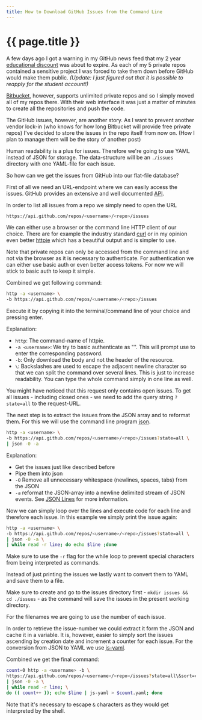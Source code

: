 ```yaml
---
title: How to Download GitHub Issues from the Command Line
---
```


# {{ page.title }}

A few days ago I got a warning in my GitHub news feed that my 2 year
[educational discount](https://education.github.com/discount_requests/new) was about to expire.
As each of my 5 private repos contained a sensitive project I was forced to take them down
before GitHub would make them public.
*(Update: I just figured out that it is possible to reapply for the student account!)*

[Bitbucket](https://bitbucket.com), however, supports unlimited private repos and so
I simply moved all of my repos there.
With their web interface it was just a matter of minutes to create all the repositories and push the code.

The GitHub issues, however, are another story.
As I want to prevent another vendor lock-in (who knows for how long Bitbucket will provide free private repos)
I've decided to store the issues in the repo itself from now on.
(How I plan to manage them will be the story of another post)

Human readability is a plus for issues.
Therefore we're going to use YAML instead of JSON for storage.
The data-structure will be an `./issues` directory with one YAML-file for each issue.

So how can we get the issues from GitHub into our flat-file database?

First of all we need an URL-endpoint where we can easily access the issues.
GitHub provides an extensive and well documented [API](https://developer.github.com/v3).

In order to list all issues from a repo we simply need to open the URL 

```sh
https://api.github.com/repos/<username>/<repo>/issues
```

We can either use a browser or the command line HTTP client of our choice.
There are for example the industry standard [curl](http://curl.haxx.se) or in my opinion even better
[httpie](https://github.com/jakubroztocil/httpie) which has a beautiful output and is simpler to use.

Note that private repos can only be accessed from the command line and not via the browser
as it is necessary to authenticate.
For authentication we can either use basic auth or even better access tokens.
For now we will stick to basic auth to keep it simple.

Combined we get following command: 

```sh
http -a <username> \
-b https://api.github.com/repos/<username>/<repo>/issues
``` 

Execute it by copying it into the terminal/command line of your choice and pressing enter.

Explanation:

- `http`: The command-name of httpie.
- `-a <username>`: We try to basic authenticate as "<username>".
	This will prompt use to enter the corresponding password.
- `-b`: Only download the body and not the header of the resource.
- `\`: Backslashes are used to escape the adjacent newline character so that we can split the command over several lines.
	This is just to increase readability.
	You can type the whole command simply in one line as well.

You might have noticed that this request only contains open issues.
To get all issues - including closed ones - we need to add the query string `?state=all` to the request-URL.

The next step is to extract the issues from the JSON array and to reformat them.
For this we will use the command line program [json](https://github.com/trentm/json).

```sh
http -a <username> \
-b https://api.github.com/repos/<username>/<repo>/issues?state=all \
| json -0 -a
```

Explanation:

- Get the issues just like described before
- Pipe them into json
- `-0` Remove all unnecessary whitespace (newlines, spaces, tabs) from the JSON
- `-a` reformat the JSON-array into a newline delimited stream of JSON events.
	See [JSON Lines](http://jsonlines.org) for more information. 

Now we can simply loop over the lines and execute code for each line and therefore each issue. 
In this example we simply print the issue again:

```sh
http -a <username> \
-b https://api.github.com/repos/<username>/<repo>/issues?state=all \
| json -0 -a \
| while read -r line; do echo $line ;done
```

Make sure to use the `-r` flag for the while loop to prevent special characters from being interpreted as commands.

Instead of just printing the issues we lastly want to convert them to YAML and save them to a file.

Make sure to create and go to the issues directory first - `mkdir issues && cd ./issues` - as the command
will save the issues in the present working directory.

For the filenames we are going to use the number of each issue.

In order to retrieve the issue-number we could extract it form the JSON and cache it in a variable.
It is, however, easier to simply sort the issues ascending by creation date and increment a counter for each issue.
For the conversion from JSON to YAML we use [js-yaml](https://github.com/nodeca/js-yaml).

Combined we get the final command:


```sh
count=0 http -a <username> -b \
https://api.github.com/repos/<username>/<repo>/issues?state=all\&sort=created\&direction=asc \
| json -0 -a \
| while read -r line; \
do (( count++ )); echo $line | js-yaml > $count.yaml; done
```

Note that it's necessary to escape `&` characters as they would get interpreted by the shell.
